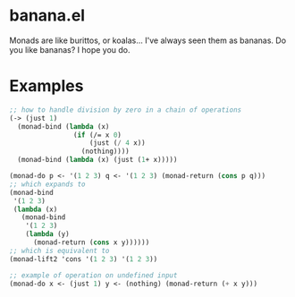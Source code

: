 # banana.el

Monads are like burittos, or koalas... I've always seen them as bananas. Do you like bananas? I hope you do.

# Examples

```scheme
;; how to handle division by zero in a chain of operations
(-> (just 1)
  (monad-bind (lambda (x)
                (if (/= x 0)
                    (just (/ 4 x))
                  (nothing))))
  (monad-bind (lambda (x) (just (1+ x)))))

(monad-do p <- '(1 2 3) q <- '(1 2 3) (monad-return (cons p q)))
;; which expands to
(monad-bind
 '(1 2 3)
 (lambda (x)
   (monad-bind
    '(1 2 3)
    (lambda (y)
      (monad-return (cons x y))))))
;; which is equivalent to
(monad-lift2 'cons '(1 2 3) '(1 2 3))

;; example of operation on undefined input
(monad-do x <- (just 1) y <- (nothing) (monad-return (+ x y)))
```
